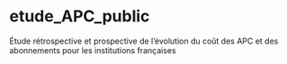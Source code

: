 # etude_APC_public
Étude rétrospective et prospective de l’évolution du coût des APC et des abonnements pour les institutions françaises

